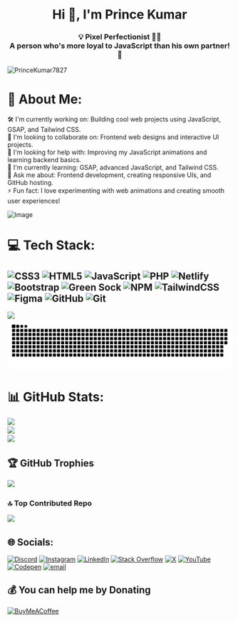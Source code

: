 <h1 align="center">Hi 👋, I'm Prince Kumar</h1>
<h3 align="center">💡 Pixel Perfectionist  🚀🌐<br>A person who's more loyal to JavaScript than his own partner! 👻</h3>

<p align="left"> <img src="https://komarev.com/ghpvc/?username=PrinceKumar7827&label=Profile%20views&color=0e75b6&style=flat" alt="PrinceKumar7827" /> </p>

# 💫 About Me:
🛠 I'm currently working on: Building cool web projects using JavaScript, GSAP, and Tailwind CSS.<br>🤝 I'm looking to collaborate on: Frontend web designs and interactive UI projects.<br>🙌 I'm looking for help with: Improving my JavaScript animations and learning backend basics.<br>🌱 I'm currently learning: GSAP, advanced JavaScript, and Tailwind CSS.<br>💬 Ask me about: Frontend development, creating responsive UIs, and GitHub hosting.<br>⚡ Fun fact: I love experimenting with web animations and creating smooth user experiences!

![Image](https://github.com/user-attachments/assets/bbf5ea5d-c14a-42cd-803b-af506e5a84fd)
# 💻 Tech Stack:
![CSS3](https://img.shields.io/badge/css3-%231572B6.svg?style=for-the-badge&logo=css3&logoColor=white) ![HTML5](https://img.shields.io/badge/html5-%23E34F26.svg?style=for-the-badge&logo=html5&logoColor=white) ![JavaScript](https://img.shields.io/badge/javascript-%23323330.svg?style=for-the-badge&logo=javascript&logoColor=%23F7DF1E) ![PHP](https://img.shields.io/badge/php-%23777BB4.svg?style=for-the-badge&logo=php&logoColor=white) ![Netlify](https://img.shields.io/badge/netlify-%23000000.svg?style=for-the-badge&logo=netlify&logoColor=#00C7B7) ![Bootstrap](https://img.shields.io/badge/bootstrap-%238511FA.svg?style=for-the-badge&logo=bootstrap&logoColor=white) ![Green Sock](https://img.shields.io/badge/green%20sock-88CE02?style=for-the-badge&logo=greensock&logoColor=white) ![NPM](https://img.shields.io/badge/NPM-%23CB3837.svg?style=for-the-badge&logo=npm&logoColor=white) ![TailwindCSS](https://img.shields.io/badge/tailwindcss-%2338B2AC.svg?style=for-the-badge&logo=tailwind-css&logoColor=white)  ![Figma](https://img.shields.io/badge/figma-%23F24E1E.svg?style=for-the-badge&logo=figma&logoColor=white) ![GitHub](https://img.shields.io/badge/github-%23121011.svg?style=for-the-badge&logo=github&logoColor=white) ![Git](https://img.shields.io/badge/git-%23F05033.svg?style=for-the-badge&logo=git&logoColor=white) 
---
[![](https://visitcount.itsvg.in/api?id=PrinceKumar7827&icon=0&color=2)](https://visitcount.itsvg.in)
![snake gif](https://github.com/PrinceKumar7827/PrinceKumar7827/blob/output/github-snake-dark.svg)
# 📊 GitHub Stats:
![](https://github-readme-stats.vercel.app/api?username=PrinceKumar7827&theme=radical&hide_border=false&include_all_commits=true&count_private=true)<br/>
![](https://nirzak-streak-stats.vercel.app/?user=PrinceKumar7827&theme=radical&hide_border=false)<br/>
![](https://github-readme-stats.vercel.app/api/top-langs/?username=PrinceKumar7827&theme=radical&hide_border=false&include_all_commits=true&count_private=true&layout=compact)

## 🏆 GitHub Trophies
![](https://github-profile-trophy.vercel.app/?username=PrinceKumar7827&theme=radical&no-frame=false&no-bg=true&margin-w=4)



### 🔝 Top Contributed Repo
![](https://github-contributor-stats.vercel.app/api?username=PrinceKumar7827&limit=5&theme=radical&combine_all_yearly_contributions=true)
## 🌐 Socials:
[![Discord](https://img.shields.io/badge/Discord-%237289DA.svg?logo=discord&logoColor=white)](https://discord.gg/https://discord.gg/trDpWyQx) [![Instagram](https://img.shields.io/badge/Instagram-%23E4405F.svg?logo=Instagram&logoColor=white)](https://instagram.com/skibidicode) [![LinkedIn](https://img.shields.io/badge/LinkedIn-%230077B5.svg?logo=linkedin&logoColor=white)](https://linkedin.com/in/prince-kumar-626b2033b) [![Stack Overflow](https://img.shields.io/badge/-Stackoverflow-FE7A16?logo=stack-overflow&logoColor=white)](https://stackoverflow.com/users/29957709) [![X](https://img.shields.io/badge/X-black.svg?logo=X&logoColor=white)](https://x.com/@skibidicode) [![YouTube](https://img.shields.io/badge/YouTube-%23FF0000.svg?logo=YouTube&logoColor=white)](https://youtube.com/@@skibidicode) [![Codepen](https://img.shields.io/badge/Codepen-000000?logo=codepen&logoColor=white)](https://codepen.io/@PrinceKumar7827) [![email](https://img.shields.io/badge/Email-D14836?logo=gmail&logoColor=white)](mailto:princekumar99998171156@gmail.com) 
  ## 💰 You can help me by Donating
  [![BuyMeACoffee](https://img.shields.io/badge/Buy%20Me%20a%20Coffee-ffdd00?style=for-the-badge&logo=buy-me-a-coffee&logoColor=black)](https://buymeacoffee.com/buymeacoffee.com/skibidicode) 


  
<!-- Proudly created with GPRM ( https://gprm.itsvg.in ) -->
